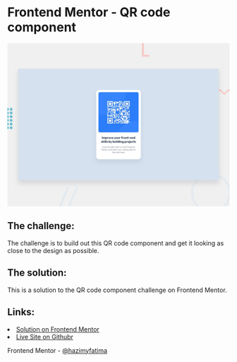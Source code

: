 # Frontend Mentor - QR code component

![Server](https://github.com/hazimyfatima/QR-code/blob/master/desktop-preview.jpg)

## The challenge:

The challenge is to build out this QR code component and get it looking as close to the design as possible.

## The solution:

This is a solution to the QR code component challenge on Frontend Mentor.

## Links: 
<li> <a href="https://www.frontendmentor.io/solutions/qrcode-8kZudt9v3f">Solution on Frontend Mentor</a>
<li> <a href="https://hazimyfatima.github.io/QR-code/">Live Site on Githubr</a>


Frontend Mentor - <a href="https://www.frontendmentor.io/profile/hazimyfatima">@hazimyfatima</a>